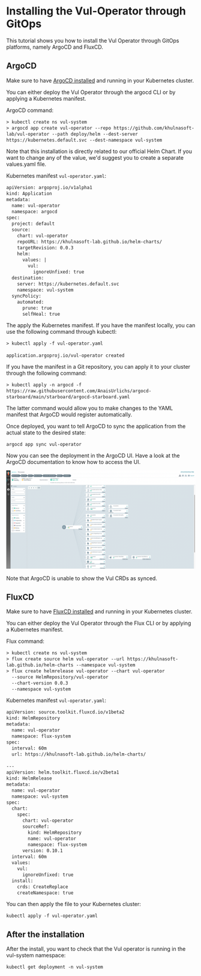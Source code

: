 # Installing the Vul-Operator through GitOps

This tutorial shows you how to install the Vul Operator through GitOps platforms, namely ArgoCD and FluxCD.

## ArgoCD

Make sure to have [ArgoCD installed](https://argo-cd.readthedocs.io/en/stable/getting_started/) and running in your Kubernetes cluster.

You can either deploy the Vul Operator through the argocd CLI or by applying a Kubernetes manifest.

ArgoCD command:
```
> kubectl create ns vul-system
> argocd app create vul-operator --repo https://github.com/khulnasoft-lab/vul-operator --path deploy/helm --dest-server https://kubernetes.default.svc --dest-namespace vul-system
```
Note that this installation is directly related to our official Helm Chart. If you want to change any of the value, we'd suggest you to create a separate values.yaml file.

Kubernetes manifest `vul-operator.yaml`:
```
apiVersion: argoproj.io/v1alpha1
kind: Application
metadata:
  name: vul-operator
  namespace: argocd
spec:
  project: default
  source:
    chart: vul-operator
    repoURL: https://khulnasoft-lab.github.io/helm-charts/
    targetRevision: 0.0.3
    helm:
      values: |
        vul:
          ignoreUnfixed: true
  destination:
    server: https://kubernetes.default.svc
    namespace: vul-system
  syncPolicy:
    automated:
      prune: true
      selfHeal: true
```

The apply the Kubernetes manifest. If you have the manifest locally, you can use the following command through kubectl:
```
> kubectl apply -f vul-operator.yaml

application.argoproj.io/vul-operator created
```

If you have the manifest in a Git repository, you can apply it to your cluster through the following command:
```
> kubectl apply -n argocd -f https://raw.githubusercontent.com/AnaisUrlichs/argocd-starboard/main/starboard/argocd-starboard.yaml
```
The latter command would allow you to make changes to the YAML manifest that ArgoCD would register automatically.

Once deployed, you want to tell ArgoCD to sync the application from the actual state to the desired state:
```
argocd app sync vul-operator
```

Now you can see the deployment in the ArgoCD UI. Have a look at the ArgoCD documentation to know how to access the UI.

![ArgoCD UI after deploying the Vul Operator](../../imgs/argocd-ui.png)

Note that ArgoCD is unable to show the Vul CRDs as synced.


## FluxCD

Make sure to have [FluxCD installed](https://fluxcd.io/docs/installation/#install-the-flux-cli) and running in your Kubernetes cluster.

You can either deploy the Vul Operator through the Flux CLI or by applying a Kubernetes manifest.

Flux command:
```
> kubectl create ns vul-system
> flux create source helm vul-operator --url https://khulnasoft-lab.github.io/helm-charts --namespace vul-system
> flux create helmrelease vul-operator --chart vul-operator
  --source HelmRepository/vul-operator
  --chart-version 0.0.3
  --namespace vul-system
```

Kubernetes manifest `vul-operator.yaml`:
```
apiVersion: source.toolkit.fluxcd.io/v1beta2
kind: HelmRepository
metadata:
  name: vul-operator
  namespace: flux-system
spec:
  interval: 60m
  url: https://khulnasoft-lab.github.io/helm-charts/

---
apiVersion: helm.toolkit.fluxcd.io/v2beta1
kind: HelmRelease
metadata:
  name: vul-operator
  namespace: vul-system
spec:
  chart:
    spec:
      chart: vul-operator
      sourceRef:
        kind: HelmRepository
        name: vul-operator
        namespace: flux-system
      version: 0.10.1
  interval: 60m
  values:
    vul:
      ignoreUnfixed: true
  install:
    crds: CreateReplace
    createNamespace: true
```

You can then apply the file to your Kubernetes cluster:
```
kubectl apply -f vul-operator.yaml
```

## After the installation

After the install, you want to check that the Vul operator is running in the vul-system namespace:
```
kubectl get deployment -n vul-system
```

